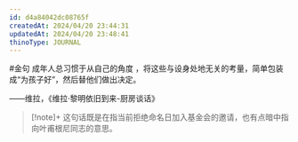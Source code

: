 ```yaml
---
id: d4a84042dc08765f
createdAt: 2024/04/20 23:44:31
updatedAt: 2024/04/20 23:48:41
thinoType: JOURNAL
---
```

#金句 成年人总习惯于从自己的角度 ，将这些与设身处地无关的考量，简单包装成“为孩子好”，然后替他们做出决定。

——维拉，《维拉·黎明依旧到来-厨房谈话》

> [!note]+ 
> 这句话既是在指当前拒绝命名日加入基金会的邀请，也有点暗中指向叶甫根尼同志的意思。